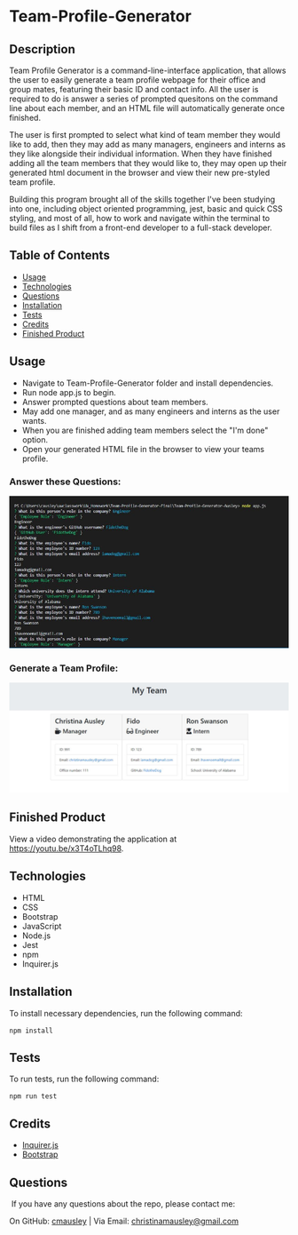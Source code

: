 # Team-Profile-Generator

## Description

Team Profile Generator is a command-line-interface application, that allows the user to easily generate a team profile webpage for their office and group mates, featuring their basic ID and contact info. All the user is required to do is answer a series of prompted quesitons on the command line about each member, and an HTML file will automatically generate once finished. 

The user is first prompted to select what kind of team member they would like to add, then they may add as many managers, engineers and interns as they like alongside their individual information. When they have finished adding all the team members that they would like to, they may open up their generated html document in the browser and view their new pre-styled team profile.

Building this program brought all of the skills together I've been studying into one, including object oriented programming, jest, basic and quick CSS styling, and most of all, how to work and navigate within the terminal to build files as I shift from a front-end developer to a full-stack developer. 

## Table of Contents
* [Usage](#usage)
* [Technologies](#technologies)
* [Questions](#questions)
* [Installation](#Installation)
* [Tests](#Tests)
* [Credits](#Credits)
* [Finished Product](#finished-product)


## Usage
* Navigate to Team-Profile-Generator folder and install dependencies.
* Run node app.js to begin.
* Answer prompted questions about team members.
* May add one manager, and as many engineers and interns as the user wants.
* When you are finished adding team members select the "I'm done" option.
* Open your generated HTML file in the browser to view your teams profile.

### Answer these Questions:
![List of app questions executed in the terminal.](assets/README1.JPG)

### Generate a Team Profile:
![A generated sample of a team profile.](assets/README2.JPG)

## Finished Product
View a video demonstrating the application at https://youtu.be/x3T4oTLhq98.

## Technologies
* HTML
* CSS
* Bootstrap
* JavaScript
* Node.js
* Jest
* npm
* Inquirer.js


## Installation
To install necessary dependencies, run the following command: 
``` 
npm install 
``` 

## Tests
To run tests, run the following command: 
``` 
npm run test 
```

## Credits
* [Inquirer.js](https://www.npmjs.com/package/inquirer)
* [Bootstrap](https://getbootstrap.com/docs/4.1/getting-started/introduction/)

## Questions
​
If you have any questions about the repo, please contact me:

On GitHub: [cmausley](https://github.com/cmausley) | Via Email: christinamausley@gmail.com
